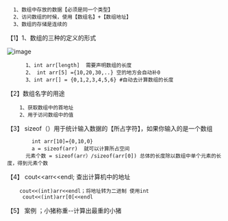       1、数组中存放的数据【必须是同一个类型】
      2、访问数组的时候，使用【数组名】+【数组地址】
      3、数组的存储是连续的


【1】1、数组的三种的定义的形式

![image](https://user-images.githubusercontent.com/38878365/193560891-6c93d39a-8568-4549-a977-411f30af8740.png)

          1、int arr[length]  需要声明数组的长度
          2、 int arr[5] ={10,20,30,..} 空的地方会自动补0
          3、int arr[] = {0,1,2,3,4,5,6} #自动去计算数组的长度



【2】数组名字的用途
        
        
        1、获取数组中的首地址
        2、用于访问数组中的值 
        
        

【3】  sizeof（）用于统计输入数据的【所占字符】，如果你输入的是一个数组
            
            int arr[10]={0,10,0}
            a = sizeof(arr)  就可以计算所占空间
          元素个数 = sizeof(arr）/sizeof(arr[0]) 总体的长度除以数组中单个元素的长度，得到元素个数
          
【4】  cout<<arr<<endl;  查出计算机中的地址  
 
        cout<<(int)arr<<endl；将地址转为二进制 使用int
         cout<<(int)arr[0[<<endl

【5】  案例 ；小猪称重--计算出最重的小猪


      
          
          
          
          
          
